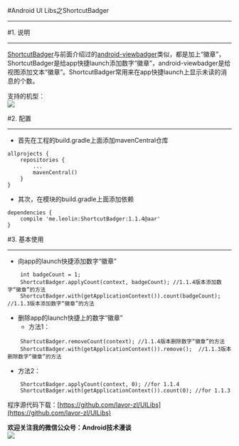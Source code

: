 #Android UI Libs之ShortcutBadger  
***  
#1. 说明  
***  
[ShortcutBadger](https://github.com/leolin310148/ShortcutBadger)与前面介绍过的[android-viewbadger](https://github.com/jgilfelt/android-viewbadger)类似，都是加上“徽章”，ShortcutBadger是给app快捷launch添加数字“徽章”，android-viewbadger是给视图添加文本“徽章”。ShortcutBadger常用来在app快捷launch上显示未读的消息的个数。  

支持的机型：  
![](http://i.imgur.com/ozpzykr.png)  

#2. 配置  
***  
- 首先在工程的build.gradle上面添加mavenCentral仓库  
```  
allprojects {
    repositories {
        ...
        mavenCentral()
    }
}  
```  
- 其次，在模块的build.gradle上面添加依赖  
```  
dependencies {
    compile 'me.leolin:ShortcutBadger:1.1.4@aar'
}  
```  

#3. 基本使用  
***  
- 向app的launch快捷添加数字“徽章”  
```
    int badgeCount = 1;
    ShortcutBadger.applyCount(context, badgeCount); //1.1.4版本添加数字“徽章”的方法
    ShortcutBadger.with(getApplicationContext()).count(badgeCount); //1.1.3版本添加数字“徽章”的方法
```  
- 删除app的launch快捷上的数字“徽章”  
  - 方法1：
```  
    ShortcutBadger.removeCount(context); //1.1.4版本删除数字“徽章”的方法
    ShortcutBadger.with(getApplicationContext()).remove();  //1.1.3版本删除数字“徽章”的方法
```  
  - 方法2：  
```
    ShortcutBadger.applyCount(context, 0); //for 1.1.4
    ShortcutBadger.with(getApplicationContext()).count(0); //for 1.1.3  
```  

程序源代码下载：[https://github.com/lavor-zl/UILibs](https://github.com/lavor-zl/UILibs)   


**欢迎关注我的微信公众号：Android技术漫谈**  
![](http://i.imgur.com/u75x3BP.jpg)
